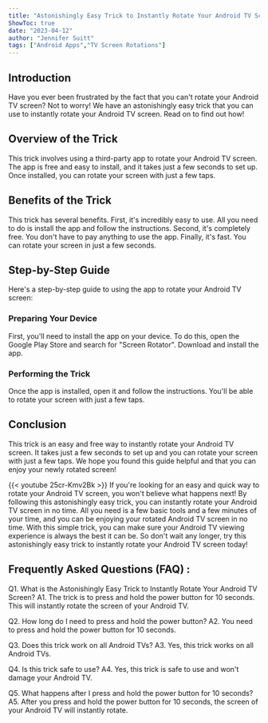 ```yaml
---
title: "Astonishingly Easy Trick to Instantly Rotate Your Android TV Screen - You Won't Believe What Happens Next!"
ShowToc: true 
date: "2023-04-12"
author: "Jennifer Suitt" 
tags: ["Android Apps","TV Screen Rotations"]
---
```

## Introduction
Have you ever been frustrated by the fact that you can't rotate your Android TV screen? Not to worry! We have an astonishingly easy trick that you can use to instantly rotate your Android TV screen. Read on to find out how!

## Overview of the Trick
This trick involves using a third-party app to rotate your Android TV screen. The app is free and easy to install, and it takes just a few seconds to set up. Once installed, you can rotate your screen with just a few taps.

## Benefits of the Trick
This trick has several benefits. First, it's incredibly easy to use. All you need to do is install the app and follow the instructions. Second, it's completely free. You don't have to pay anything to use the app. Finally, it's fast. You can rotate your screen in just a few seconds.

## Step-by-Step Guide
Here's a step-by-step guide to using the app to rotate your Android TV screen:

### Preparing Your Device
First, you'll need to install the app on your device. To do this, open the Google Play Store and search for "Screen Rotator". Download and install the app.

### Performing the Trick
Once the app is installed, open it and follow the instructions. You'll be able to rotate your screen with just a few taps.

## Conclusion
This trick is an easy and free way to instantly rotate your Android TV screen. It takes just a few seconds to set up and you can rotate your screen with just a few taps. We hope you found this guide helpful and that you can enjoy your newly rotated screen!

{{< youtube 25cr-Kmv2Bk >}} 
If you're looking for an easy and quick way to rotate your Android TV screen, you won't believe what happens next! By following this astonishingly easy trick, you can instantly rotate your Android TV screen in no time. All you need is a few basic tools and a few minutes of your time, and you can be enjoying your rotated Android TV screen in no time. With this simple trick, you can make sure your Android TV viewing experience is always the best it can be. So don't wait any longer, try this astonishingly easy trick to instantly rotate your Android TV screen today!

## Frequently Asked Questions (FAQ) :
Q1. What is the Astonishingly Easy Trick to Instantly Rotate Your Android TV Screen?
A1. The trick is to press and hold the power button for 10 seconds. This will instantly rotate the screen of your Android TV.

Q2. How long do I need to press and hold the power button?
A2. You need to press and hold the power button for 10 seconds.

Q3. Does this trick work on all Android TVs?
A3. Yes, this trick works on all Android TVs.

Q4. Is this trick safe to use?
A4. Yes, this trick is safe to use and won't damage your Android TV.

Q5. What happens after I press and hold the power button for 10 seconds?
A5. After you press and hold the power button for 10 seconds, the screen of your Android TV will instantly rotate.


